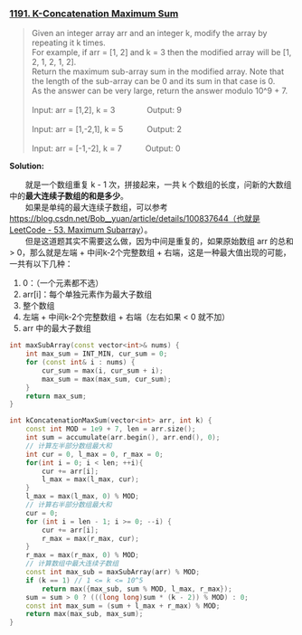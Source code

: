 ### [1191. K-Concatenation Maximum Sum](https://leetcode.com/problems/k-concatenation-maximum-sum/description/)

> Given an integer array arr and an integer k, modify the array by repeating it k times.\
For example, if arr = [1, 2] and k = 3 then the modified array will be [1, 2, 1, 2, 1, 2].\
Return the maximum sub-array sum in the modified array. Note that the length of the sub-array can be 0 and its sum in that case is 0.\
As the answer can be very large, return the answer modulo 10^9 + 7.\
\
Input: arr = [1,2], k = 3&emsp;&emsp;&emsp;&emsp;Output: 9\
\
Input: arr = [1,-2,1], k = 5&emsp;&emsp;&emsp;Output: 2\
\
Input: arr = [-1,-2], k = 7&emsp;&emsp;&emsp;Output: 0

**Solution:**

&emsp;&emsp;就是一个数组重复 k - 1 次，拼接起来，一共 k 个数组的长度，问新的大数组中的**最大连续子数组的和是多少**。\
&emsp;&emsp;如果是单纯的最大连续子数组，可以参考 https://blog.csdn.net/Bob__yuan/article/details/100837644（也就是 [LeetCode - 53. Maximum Subarray](https://leetcode.com/problems/maximum-subarray/description/)）。\
&emsp;&emsp;但是这道题其实不需要这么做，因为中间是重复的，如果原始数组 arr 的总和 > 0，那么就是左端 + 中间k-2个完整数组 + 右端，这是一种最大值出现的可能，一共有以下几种：
1. 0：（一个元素都不选）
2. arr[i]：每个单独元素作为最大子数组
3. 整个数组
4. 左端 + 中间k-2个完整数组 + 右端（左右如果 < 0 就不加）
5. arr 中的最大子数组

```cpp
int maxSubArray(const vector<int>& nums) {
    int max_sum = INT_MIN, cur_sum = 0;
    for (const int& i : nums) {
        cur_sum = max(i, cur_sum + i);
        max_sum = max(max_sum, cur_sum);
    }
    return max_sum;
}

int kConcatenationMaxSum(vector<int> arr, int k) {
    const int MOD = 1e9 + 7, len = arr.size();
    int sum = accumulate(arr.begin(), arr.end(), 0);
    // 计算左半部分数组最大和
    int cur = 0, l_max = 0, r_max = 0;
    for(int i = 0; i < len; ++i){
        cur += arr[i];
        l_max = max(l_max, cur);
    }
    l_max = max(l_max, 0) % MOD;
    // 计算右半部分数组最大和
    cur = 0;
    for (int i = len - 1; i >= 0; --i) {
        cur += arr[i];
        r_max = max(r_max, cur);
    }
    r_max = max(r_max, 0) % MOD;
    // 计算数组中最大连续子数组
    const int max_sub = maxSubArray(arr) % MOD;
    if (k == 1)	// 1 <= k <= 10^5
        return max({max_sub, sum % MOD, l_max, r_max});
    sum = sum > 0 ? (((long long)sum * (k - 2)) % MOD) : 0;
    const int max_sum = (sum + l_max + r_max) % MOD;
    return max(max_sub, max_sum);
}
```
